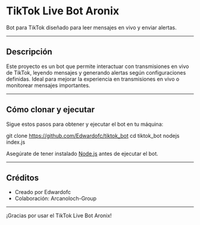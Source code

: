 # TikTok Live Bot Aronix

Bot para TikTok diseñado para leer mensajes en vivo y enviar alertas.

---

## Descripción

Este proyecto es un bot que permite interactuar con transmisiones en vivo de TikTok, leyendo mensajes y generando alertas según configuraciones definidas. Ideal para mejorar la experiencia en transmisiones en vivo o monitorear mensajes importantes.

---

## Cómo clonar y ejecutar

Sigue estos pasos para obtener y ejecutar el bot en tu máquina:

git clone https://github.com/Edwardofc/tiktok_bot
cd tiktok_bot
nodejs index.js


Asegúrate de tener instalado [Node.js](https://nodejs.org/) antes de ejecutar el bot.

---

## Créditos

- Creado por Edwardofc  
- Colaboración: Arcanoloch-Group

---

¡Gracias por usar el TikTok Live Bot Aronix!  
